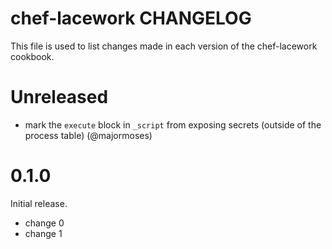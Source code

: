 # chef-lacework CHANGELOG

This file is used to list changes made in each version of the chef-lacework cookbook.

# Unreleased

- mark the `execute` block in `_script` from exposing secrets (outside of the process table) (@majormoses)

# 0.1.0

Initial release.

- change 0
- change 1

